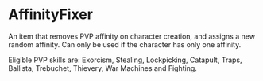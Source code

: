 # AffinityFixer
An item that removes PVP affinity on character creation, and assigns a new random affinity. Can only be used if the character has only one affinity.

Eligible PVP skills are: Exorcism, Stealing, Lockpicking, Catapult, Traps, Ballista, Trebuchet, Thievery, War Machines and Fighting.
